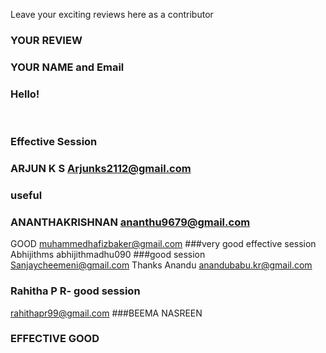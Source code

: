 Leave your exciting reviews here as a contributor

 
### YOUR REVIEW
### YOUR NAME and Email

### Hello!
<br>

### Effective Session
### ARJUN K S Arjunks2112@gmail.com
### useful 
### ANANTHAKRISHNAN ananthu9679@gmail.com
GOOD muhammedhafizbaker@gmail.com
###very good effective session
Abhijithms abhijithmadhu090
###good session 
Sanjaycheemeni@gmail.com
Thanks
Anandu anandubabu.kr@gmail.com
### Rahitha P R- good session
rahithapr99@gmail.com
###BEEMA NASREEN 
### EFFECTIVE GOOD
